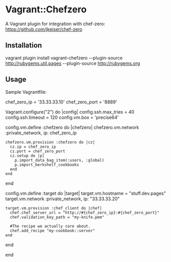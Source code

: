 # Vagrant::Chefzero

A Vagrant plugin for integration with chef-zero: https://github.com/jkeiser/chef-zero

## Installation

vagrant plugin install vagrant-chefzero --plugin-source http://rubygems.util.pages --plugin-source http://rubygems.org

## Usage

Sample Vagrantfile:

chef_zero_ip = '33.33.33.10'
chef_zero_port = '8889'

Vagrant.configure("2") do |config|
  config.ssh.max_tries = 40
  config.ssh.timeout   = 120
  config.vm.box = 'precise64'

  config.vm.define :chefzero do |chefzero|
    chefzero.vm.network :private_network, ip: chef_zero_ip

    chefzero.vm.provision :chefzero do |cz|
      cz.ip = chef_zero_ip
      cz.port = chef_zero_port
      cz.setup do |p|
        p.import_data_bag_item(:users, :global)
        p.import_berkshelf_cookbooks
      end
    end
  end

  config.vm.define :target do |target|
    target.vm.hostname = "stuff.dev.pages"
    target.vm.network :private_network, ip: "33.33.33.20"

    target.vm.provision :chef_client do |chef|
      chef.chef_server_url = "http://#{chef_zero_ip}:#{chef_zero_port}"
      chef.validation_key_path = "my-knife.pem"

      #The recipe we actually care about.
      chef.add_recipe "my-cookbook::server"
    end
  end

end
